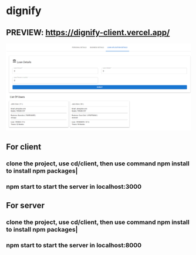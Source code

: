 # dignify

## PREVIEW: https://dignify-client.vercel.app/

<img src="dyg.png" alt="" />

## For client

### clone the project, use cd/client, then use command npm install to install npm packages|

### npm start to start the server in localhost:3000

## For server

### clone the project, use cd/client, then use command npm install to install npm packages|

### npm start to start the server in localhost:8000
